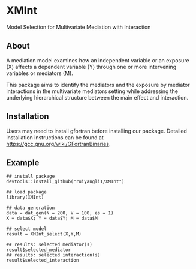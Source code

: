 # XMInt

Model Selection for Multivariate Mediation with Interaction


## About 

A mediation model examines how an independent variable or an exposure (X) affects a dependent variable (Y) through one or more intervening variables or mediators (M). 

This package aims to identify the mediators and the exposure by mediator interactions in the multivariate mediators setting while addressing the underlying hierarchical structure between the main effect and interaction.


## Installation

Users may need to install gfortran before installing our package. Detailed installation instructions can be found at <https://gcc.gnu.org/wiki/GFortranBinaries>. 


## Example

```
## install package
devtools::install_github("ruiyangli1/XMInt")

## load package
library(XMInt)

## data generation
data = dat_gen(N = 200, V = 100, es = 1)
X = data$X; Y = data$Y; M = data$M

## select model
result = XMInt_select(X,Y,M)

## results: selected mediator(s)
result$selected_mediator
## results: selected interaction(s)
result$selected_interaction 
```
